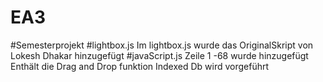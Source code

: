# EA3
#Semesterprojekt
#lightbox.js
Im lightbox.js wurde das OriginalSkript von Lokesh Dhakar
hinzugefügt
#javaScript.js
Zeile 1 -68 wurde hinzugefügt
Enthält die Drag and Drop funktion
Indexed Db wird vorgeführt